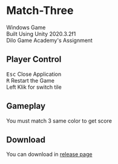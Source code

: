 # Match-Three
Windows Game <br>
Built Using Unity 2020.3.2f1 <br>
Dilo Game Academy's Assignment

## Player Control
<kbd>Esc</kbd> Close Application <br>
<kbd>R</kbd> Restart the Game <br>
Left Klik for switch tile<br>

## Gameplay
You must match 3 same color to get score

## Download
You can download in [release page](https://github.com/BlueHat358/Match-Three/releases)

